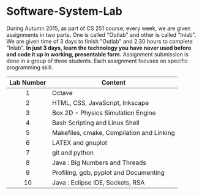 # Software-System-Lab

During Autumn 2015, as part of CS 251 course; every week, we are given assignments in two parts. One is called "Outlab" and other is called "Inlab". We are given time of 3 days to finish "Outlab" and 2.30 hours to complete "Inlab". **In just 3 days, learn the technology you have never used before and code it up in working, presentable form.** Assignment submission is done in a group of three students. Each assignment focuses on specific programming skill.

|Lab Number|Content|
|:----:|----|
|1|Octave|
|2|HTML, CSS, JavaScript, Inkscape|
|3|Box 2D - Physics Simulation Engine|
|4|Bash Scripting and Linux Shell|
|5|Makefiles, cmake, Compilation and Linking|
|6|LATEX and gnuplot|
|7|git and python|
|8|Java : Big Numbers and Threads|
|9|Profiling, gdb, pyplot and Documenting|
|10|Java : Eclipse IDE, Sockets, RSA|

